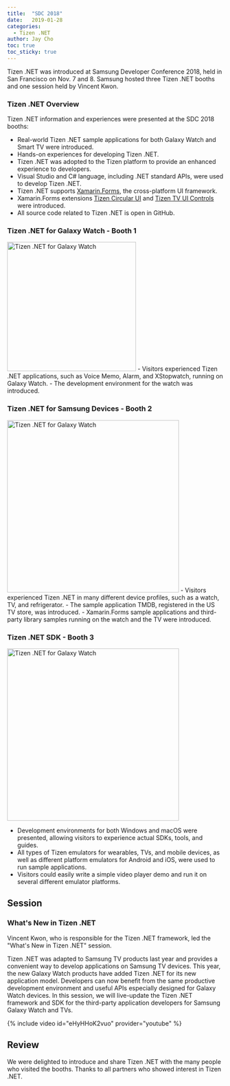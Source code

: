 ```yaml
---
title:  "SDC 2018"
date:   2019-01-28
categories:
  - Tizen .NET
author: Jay Cho
toc: true
toc_sticky: true
---
```



Tizen .NET was introduced at Samsung Developer Conference 2018, held in San Francisco on Nov. 7 and 8. Samsung hosted three Tizen .NET booths and one session held by Vincent Kwon.

### Tizen .NET Overview
Tizen .NET information and experiences were presented at the SDC 2018 booths:
- Real-world Tizen .NET sample applications for both Galaxy Watch and Smart TV were introduced.
- Hands-on experiences for developing Tizen .NET.
- Tizen .NET was adopted to the Tizen platform to provide an enhanced experience to developers.
- Visual Studio and C# language, including .NET standard APIs, were used to develop Tizen .NET.
- Tizen .NET supports [Xamarin.Forms](http://developer.xamarin.com/), the cross-platform UI framework.
- Xamarin.Forms extensions [Tizen Circular UI](https://github.com/samsung/Tizen.CircularUI) and [Tizen TV UI Controls](https://github.com/samsung/Tizen.TV.UIControls) were introduced.
- All source code related to Tizen .NET is open in GitHub.

### Tizen .NET for Galaxy Watch - Booth 1
<img src="{{site.url}}{{site.baseurl}}/assets/images/posts/sdc2018/booth-galaxy-watch.png" alt="Tizen .NET for Galaxy Watch" width="300">
- Visitors experienced Tizen .NET applications, such as Voice Memo, Alarm, and XStopwatch, running on Galaxy Watch.
- The development environment for the watch was introduced.

### Tizen .NET for Samsung Devices - Booth 2
<img src="{{site.url}}{{site.baseurl}}/assets/images/posts/sdc2018/booth-tizen-net.png" alt="Tizen .NET for Galaxy Watch" width="400">
- Visitors experienced Tizen .NET in many different device profiles, such as a watch, TV, and refrigerator.
- The sample application TMDB, registered in the US TV store, was introduced.
- Xamarin.Forms sample applications and third-party library samples running on the watch and the TV were introduced.

### Tizen .NET SDK - Booth 3
<img src="{{site.url}}{{site.baseurl}}/assets/images/posts/sdc2018/booth-sdk.jpg" alt="Tizen .NET for Galaxy Watch" width="400"> <br/>
- Development environments for both Windows and macOS were presented, allowing visitors to experience actual SDKs, tools, and guides.
- All types of Tizen emulators for wearables, TVs, and mobile devices, as well as different platform emulators for Android and iOS, were used to run sample applications.
- Visitors could easily write a simple video player demo and run it on several different emulator platforms.


## Session
### What's New in Tizen .NET
Vincent Kwon, who is responsible for the Tizen .NET framework, led the "What's New in Tizen .NET" session.

Tizen .NET was adapted to Samsung TV products last year and provides a convenient way to develop applications on Samsung TV devices. This year, the new Galaxy Watch products have added Tizen .NET for its new application model. Developers can now benefit from the same productive development environment and useful APIs especially designed for Galaxy Watch devices. In this session, we will live-update the Tizen .NET framework and SDK for the third-party application developers for Samsung Galaxy Watch and TVs.

{% include video id="eHyHHoK2vuo" provider="youtube" %}

## Review
We were delighted to introduce and share Tizen .NET with the many people who visited the booths. Thanks to all partners who showed interest in Tizen .NET.
